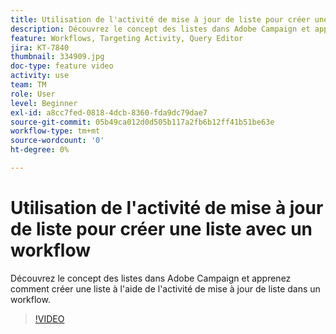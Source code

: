 ```yaml
---
title: Utilisation de l'activité de mise à jour de liste pour créer une liste avec un workflow
description: Découvrez le concept des listes dans Adobe Campaign et apprenez comment créer une liste à l'aide de l'activité de mise à jour de liste dans un workflow.
feature: Workflows, Targeting Activity, Query Editor
jira: KT-7840
thumbnail: 334909.jpg
doc-type: feature video
activity: use
team: TM
role: User
level: Beginner
exl-id: a8cc7fed-0818-4dcb-8360-fda9dc79dae7
source-git-commit: 05b49ca012d0d505b117a2fb6b12ff41b51be63e
workflow-type: tm+mt
source-wordcount: '0'
ht-degree: 0%

---
```


# Utilisation de l&#39;activité de mise à jour de liste pour créer une liste avec un workflow

Découvrez le concept des listes dans Adobe Campaign et apprenez comment créer une liste à l&#39;aide de l&#39;activité de mise à jour de liste dans un workflow.

>[!VIDEO](https://video.tv.adobe.com/v/334909?quality=12&learn=on)

